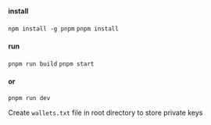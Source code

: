 
#### install 
`npm install -g pnpm`
`pnpm install`

#### run
`pnpm run build`
`pnpm start`

#### or
`pnpm run dev`

Create `wallets.txt` file in root directory to store private keys